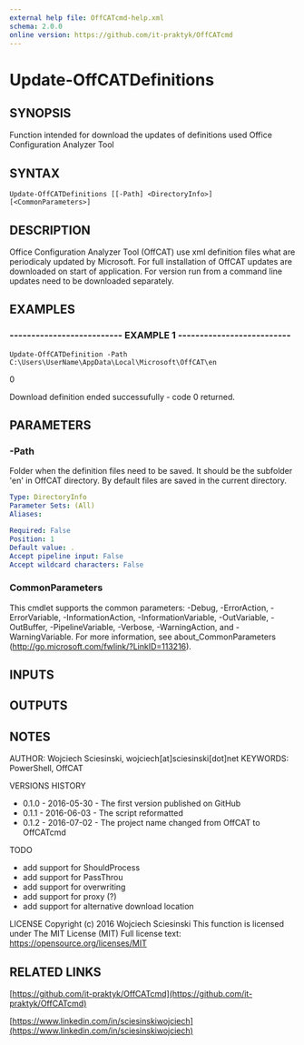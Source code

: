 ```yaml
---
external help file: OffCATcmd-help.xml
schema: 2.0.0
online version: https://github.com/it-praktyk/OffCATcmd
---
```


# Update-OffCATDefinitions
## SYNOPSIS
Function intended for download the updates of definitions used Office Configuration Analyzer Tool
## SYNTAX

```
Update-OffCATDefinitions [[-Path] <DirectoryInfo>] [<CommonParameters>]
```

## DESCRIPTION
Office Configuration Analyzer Tool (OffCAT) use xml definition files what are periodicaly updated by Microsoft.
For full installation of OffCAT updates are downloaded on start of application.
For version run from a command line updates need to be downloaded separately.
## EXAMPLES

### -------------------------- EXAMPLE 1 --------------------------
```
Update-OffCATDefinition -Path C:\Users\UserName\AppData\Local\Microsoft\OffCAT\en
```

0

Download definition ended successufully - code 0 returned.
## PARAMETERS

### -Path
Folder when the definition files need to be saved.
It should be the subfolder 'en' in OffCAT directory.
By default files are saved in the current directory.

```yaml
Type: DirectoryInfo
Parameter Sets: (All)
Aliases: 

Required: False
Position: 1
Default value: .
Accept pipeline input: False
Accept wildcard characters: False
```

### CommonParameters
This cmdlet supports the common parameters: -Debug, -ErrorAction, -ErrorVariable, -InformationAction, -InformationVariable, -OutVariable, -OutBuffer, -PipelineVariable, -Verbose, -WarningAction, and -WarningVariable. For more information, see about_CommonParameters (http://go.microsoft.com/fwlink/?LinkID=113216).
## INPUTS

## OUTPUTS

## NOTES
AUTHOR: Wojciech Sciesinski, wojciech\[at\]sciesinski\[dot\]net
KEYWORDS: PowerShell, OffCAT

VERSIONS HISTORY
- 0.1.0 - 2016-05-30 - The first version published on GitHub
- 0.1.1 - 2016-06-03 - The script reformatted
- 0.1.2 - 2016-07-02 - The project name changed from OffCAT to OffCATcmd

TODO
- add support for ShouldProcess
- add support for PassThrou
- add support for overwriting
- add support for proxy (?)
- add support for alternative download location

LICENSE
Copyright (c) 2016 Wojciech Sciesinski
This function is licensed under The MIT License (MIT)
Full license text: https://opensource.org/licenses/MIT
## RELATED LINKS

[https://github.com/it-praktyk/OffCATcmd](https://github.com/it-praktyk/OffCATcmd)

[https://www.linkedin.com/in/sciesinskiwojciech](https://www.linkedin.com/in/sciesinskiwojciech)

